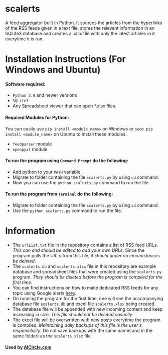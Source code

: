 # scalerts
A feed aggregator built in Python.
It sources the articles from the hyperlinks of the RSS feeds given in a text file, stores the relevant information in an SQLite3 database and creates a .xlsx file with only the latest articles in it everytime it is run.

# Installation Instructions (For Windows and Ubuntu)

#### Software required:
* `Python 3.0` and newer versions
* `SQLite3`
* Any Spreadsheet viewer that can open *.xlsx files.

#### Required Modules for Python:
You can easily use `pip install <module_name>` on Windows or `sudo pip install <module_name>` on Ubuntu to install these modules.
* `feedparser` module
* `openpyxl` module

#### To run the program using `Command Prompt` do the following:
* Add python to your `PATH` variable.
* Migrate to folder containing the file `scalerts.py` by using `cd` command.
* Now you can use the `python scalerts.py` command to run the file.

#### To run the program from `Terminal` do the following:
* Migrate to folder containing the file `scalerts.py` by using `cd` command.
* Use the `python scalerts.py` command to run the file.
 
# Information

* The `urlList.txt` file in the repository contains a list of RSS feed URLs. *This can and should be edited to add your own URLs*. Since the program pulls the URLs from this file, *it should under no circumstances be deleted*.
* The `scalerts.db` and `scalerts.xlsx` file in this repository are example database and spreadsheet files that were created using the `scalerts.py` program. *They should be deleted before the program is compiled for the first time*.
* You can find instructions on how to make dedicated RSS feeds for any topic using Google alerts [here](https://support.google.com/alerts/?hl=en#4815700).
* On running the program for the first time, one will see the accompanying database file `scalerts.db` and excel file `scalerts.xlsx` being created.
 * The database file will be appended with new incoming content and keep increasing in size. _This file should not be deleted casually_.
 * The excel file will be overwritten with new posts everytime the program is compiled. *Maintaining daily backups of this file is the user's responsibility*. Do not save backups with the same name( and in the same folder) as the `scalerts.xlsx` file.

#### Used by [AlCircle.com](http://www.alcircle.com/)
